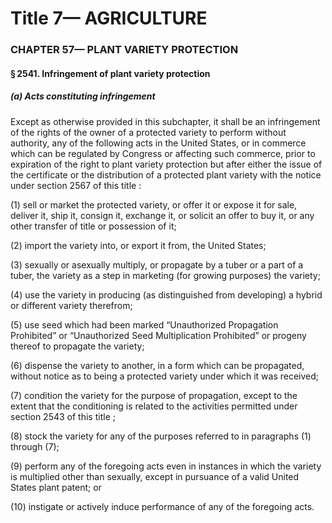 
# Title 7— AGRICULTURE
### CHAPTER 57— PLANT VARIETY PROTECTION
#### § 2541. Infringement of plant variety protection
##### (a) Acts constituting infringement

Except as otherwise provided in this subchapter, it shall be an infringement of the rights of the owner of a protected variety to perform without authority, any of the following acts in the United States, or in commerce which can be regulated by Congress or affecting such commerce, prior to expiration of the right to plant variety protection but after either the issue of the certificate or the distribution of a protected plant variety with the notice under section 2567 of this title :

(1) sell or market the protected variety, or offer it or expose it for sale, deliver it, ship it, consign it, exchange it, or solicit an offer to buy it, or any other transfer of title or possession of it;

(2) import the variety into, or export it from, the United States;

(3) sexually or asexually multiply, or propagate by a tuber or a part of a tuber, the variety as a step in marketing (for growing purposes) the variety;

(4) use the variety in producing (as distinguished from developing) a hybrid or different variety therefrom;

(5) use seed which had been marked “Unauthorized Propagation Prohibited” or “Unauthorized Seed Multiplication Prohibited” or progeny thereof to propagate the variety;

(6) dispense the variety to another, in a form which can be propagated, without notice as to being a protected variety under which it was received;

(7) condition the variety for the purpose of propagation, except to the extent that the conditioning is related to the activities permitted under section 2543 of this title ;

(8) stock the variety for any of the purposes referred to in paragraphs (1) through (7);

(9) perform any of the foregoing acts even in instances in which the variety is multiplied other than sexually, except in pursuance of a valid United States plant patent; or

(10) instigate or actively induce performance of any of the foregoing acts.
